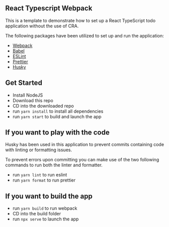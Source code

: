 ## React Typescript Webpack

This is a template to demonstrate how to set up a React TypeScript todo application without the use of CRA.

The following packages have been utilized to set up and run the application:

- [Webpack](https://webpack.js.org/)
- [Babel](https://babeljs.io/)
- [ESLint](https://eslint.org/)
- [Prettier](https://prettier.io/)
- [Husky](https://www.npmjs.com/package/husky)

## Get Started

- Install NodeJS
- Download this repo
- CD into the downloaded repo
- run `yarn install` to install all dependencies
- run `yarn start` to build and launch the app

## If you want to play with the code

Husky has been used in this application to prevent commits containing code with linting or formatting issues.

To prevent errors upon committing you can make use of the two following commands to run both the linter and formatter.

- run `yarn lint` to run eslint
- run `yarn format` to run prettier

## If you want to build the app

- run `yarn build` to run webpack
- CD into the build folder
- run `npx serve` to launch the app
